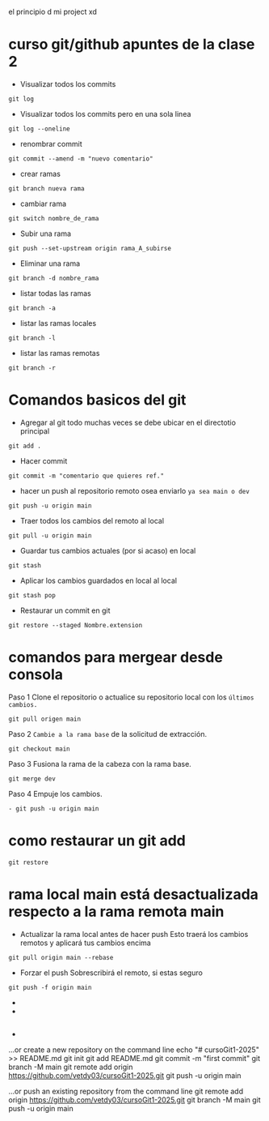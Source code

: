 el principio d mi project xd
# curso git/github apuntes de la clase 2

- Visualizar todos los commits
```makdown
git log
```
- Visualizar todos los commits pero en una sola linea
```makdown
git log --oneline
```
- renombrar commit
```makdown
git commit --amend -m "nuevo comentario"
```
- crear ramas
```makdown
git branch nueva rama
```
- cambiar rama
```makdown
git switch nombre_de_rama
```
- Subir una rama
```makdown
git push --set-upstream origin rama_A_subirse
```
- Eliminar una rama
```makdown
git branch -d nombre_rama
```
- listar todas las ramas 
```makdown
git branch -a
```
- listar las ramas locales
```makdown
git branch -l
```
- listar las ramas remotas
```makdown
git branch -r
```
# Comandos basicos del git
- Agregar al git todo muchas veces se debe ubicar en el directotio principal
```makdown
git add .
```
- Hacer commit 
```makdown
git commit -m "comentario que quieres ref."
```
- hacer un push al repositorio remoto osea enviarlo `ya sea main o dev`
```makdown
git push -u origin main
```
- Traer todos los cambios del remoto al local
```makdown
git pull -u origin main
```
- Guardar tus cambios actuales (por si acaso) en local
```makdown
git stash
```
- Aplicar los cambios guardados en local al local
```makdown
git stash pop
```
- Restaurar un commit en git
```makdown
git restore --staged Nombre.extension
```
# comandos para mergear desde consola
Paso 1 Clone el repositorio o actualice su repositorio local con los `últimos cambios.`

```makdown
git pull origen main
```
Paso 2 `Cambie a la rama base` de la solicitud de extracción.
```makdown
git checkout main
```
Paso 3 Fusiona la rama de la cabeza con la rama base.
```makdown
git merge dev
```
Paso 4 Empuje los cambios.
```makdown
- git push -u origin main
```
# como restaurar un git add
```makdown
git restore
```
# rama local main está desactualizada respecto a la rama remota main
- Actualizar la rama local antes de hacer push Esto traerá los cambios remotos y aplicará tus cambios encima
```makdown
git pull origin main --rebase
```
-  Forzar el push Sobrescribirá el remoto, si estas seguro
```makdown
git push -f origin main
```
- 
- 
```makdown

```
- 
…or create a new repository on the command line
echo "# cursoGit1-2025" >> README.md
git init
git add README.md
git commit -m "first commit"
git branch -M main
git remote add origin https://github.com/vetdy03/cursoGit1-2025.git
git push -u origin main

…or push an existing repository from the command line
git remote add origin https://github.com/vetdy03/cursoGit1-2025.git
git branch -M main
git push -u origin main